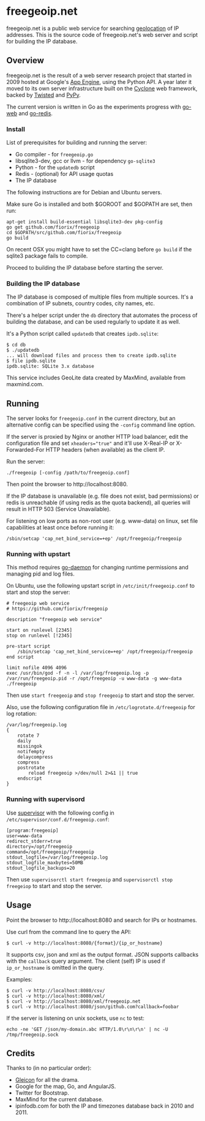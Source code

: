 # freegeoip.net

freegeoip.net is a public web service for searching
[geolocation](http://en.wikipedia.org/wiki/Geolocation) of IP addresses.
This is the source code of freegeoip.net's web server and script for building
the IP database.


## Overview

freegeoip.net is the result of a web server research project that started in
2009 hosted at Google's [App Engine](http://en.wikipedia.org/wiki/Geolocation),
using the Python API.
A year later it moved to its own server infrastructure built on the
[Cyclone](http://cyclone.io) web framework, backed by
[Twisted](http://twistedmatrix.com) and [PyPy](http://pypy.org).

The current version is written in Go as the experiments progress with
[go-web](https://github.com/fiorix/go-web) and
[go-redis](https://github.com/fiorix/go-redis).


### Install

List of prerequisites for building and running the server:

- Go compiler - for `freegeoip.go`
- libsqlite3-dev, gcc or llvm - for dependency `go-sqlite3`
- Python - for the `updatedb` script
- Redis - (optional) for API usage quotas
- The IP database

The following instructions are for Debian and Ubuntu servers.

Make sure Go is installed and both $GOROOT and $GOPATH are set, then run:

	apt-get install build-essential libsqlite3-dev pkg-config
	go get github.com/fiorix/freegeoip
	cd $GOPATH/src/github.com/fiorix/freegeoip
	go build

On recent OSX you might have to set the CC=clang before `go build` if
the sqlite3 package fails to compile.

Proceed to building the IP database before starting the server.


### Building the IP database

The IP database is composed of multiple files from multiple sources. It's a
combination of IP subnets, country codes, city names, etc.

There's a helper script under the `db` directory that automates the process
of building the database, and can be used regularly to update it as well.

It's a Python script called `updatedb` that creates `ipdb.sqlite`:

	$ cd db
	$ ./updatedb
	... will download files and process them to create ipdb.sqlite
	$ file ipdb.sqlite
	ipdb.sqlite: SQLite 3.x database

This service includes GeoLite data created by MaxMind, available from
maxmind.com.


## Running

The server looks for `freegeoip.conf` in the current directory, but an
alternative config can be specified using the `-config` command line option.

If the server is proxied by Nginx or another HTTP load balancer, edit the
configuration file and set `xheaders="true"` and it'll use X-Real-IP or
X-Forwarded-For HTTP headers (when available) as the client IP.

Run the server:

	./freegeoip [-config /path/to/freegeoip.conf]

Then point the browser to http://localhost:8080.

If the IP database is unavailable (e.g. file does not exist, bad permissions)
or redis is unreachable (if using redis as the quota backend), all queries
will result in HTTP 503 (Service Unavailable).

For listening on low ports as non-root user (e.g. www-data) on linux, set
file capabilities at least once before running it:

	/sbin/setcap 'cap_net_bind_service=+ep' /opt/freegeoip/freegeoip

### Running with upstart

This method requires [go-daemon](https://github.com/fiorix/go-daemon) for
changing runtime permissions and managing pid and log files.

On Ubuntu, use the following upstart script in `/etc/init/freegeoip.conf`
to start and stop the server:

	# freegeoip web service
	# https://github.com/fiorix/freegeoip

	description "freegeoip web service"

	start on runlevel [2345]
	stop on runlevel [!2345]

	pre-start script
		/sbin/setcap 'cap_net_bind_service=+ep' /opt/freegeoip/freegeoip
	end script

	limit nofile 4096 4096
	exec /usr/bin/god -f -n -l /var/log/freegeoip.log -p /var/run/freegeoip.pid -r /opt/freegeoip -u www-data -g www-data ./freegeoip

Then use `start freegeoip` and `stop freegeoip` to start and stop the server.

Also, use the following configuration file in `/etc/logrotate.d/freegeoip` for
log rotation:

	/var/log/freegeoip.log
	{
		rotate 7
		daily
		missingok
		notifempty
		delaycompress
		compress
		postrotate
			reload freegeoip >/dev/null 2>&1 || true
		endscript
	}

### Running with supervisord

Use [supervisor](http://supervisord.org) with the following config in
`/etc/supervisor/conf.d/freegeoip.conf`:

	[program:freegeoip]
	user=www-data
	redirect_stderr=true
	directory=/opt/freegeoip
	command=/opt/freegeoip/freegeoip
	stdout_logfile=/var/log/freegeoip.log
	stdout_logfile_maxbytes=50MB
	stdout_logfile_backups=20

Then use `supervisorctl start freegeoip` and `supervisorctl stop freegeiop`
to start and stop the server.


## Usage

Point the browser to http://localhost:8080 and search for IPs or hostnames.

Use curl from the command line to query the API:

	$ curl -v http://localhost:8080/{format}/{ip_or_hostname}

It supports csv, json and xml as the output format. JSON supports callbacks
with the `callback` query argument. The client (self) IP is used if
`ip_or_hostname` is omitted in the query.

Examples:

	$ curl -v http://localhost:8080/csv/
	$ curl -v http://localhost:8080/xml/
	$ curl -v http://localhost:8080/xml/freegeoip.net
	$ curl -v http://localhost:8080/json/github.com?callback=foobar

If the server is listening on unix sockets, use `nc` to test:

	echo -ne 'GET /json/my-domain.abc HTTP/1.0\r\n\r\n' | nc -U /tmp/freegeoip.sock


## Credits

Thanks to (in no particular order):

- [Gleicon](https://github.com/gleicon) for all the drama.
- Google for the map, Go, and AngularJS.
- Twitter for Bootstrap.
- MaxMind for the current database.
- ipinfodb.com for both the IP and timezones database back in 2010 and 2011.
